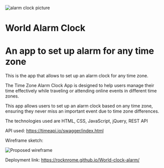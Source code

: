 
![alarm clock picture](https://github.com/rocknrome/World-clock-alarm/assets/126816805/1384459d-fea7-421d-a513-35b9499cd103)

# World Alarm Clock

# An app to set up alarm for any time zone

This is the app that allows to set up an alarm clock for any time zone. 

The Time Zone Alarm Clock App is designed to help users manage their time 
effectively while traveling or attending online events in different time zones. 

This app allows users to set up an alarm clock based on any time zone, 
ensuring they never miss an important event due to time zone differences.

The technologies used are HTML, CSS, JavaScript, jQuery, REST API

API used: https://timeapi.io/swagger/index.html


Wireframe sketch: 





![Proposed wireframe](https://github.com/rocknrome/World-clock-alarm/assets/126816805/0bd6143c-9cb8-4487-8dab-0f5b149e71c3)

Deployment link: https://rocknrome.github.io/World-clock-alarm/
